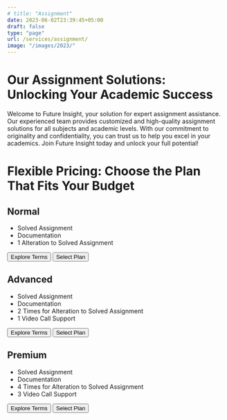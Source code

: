 ```yaml
---
# title: "Assignment"
date: 2023-06-02T23:39:45+05:00
draft: false
type: "page"
url: /services/assignment/
image: "/images/2023/"
---
```


<script src="/js/redirect.js"></script>
<script src="/js/height.js"></script>
<link rel="stylesheet" href="/css/services/assignment/assignment-service.css">
<link rel="stylesheet" href="/css/services/price-card.css">

<!-- <link rel="stylesheet" href="/css/services/machine-learning/machine-learning-page.css"> -->

<h1>Our Assignment Solutions: Unlocking Your Academic Success</h1>

<p>
Welcome to Future Insight, your solution for expert assignment assistance. Our experienced team provides customized and high-quality assignment solutions for all subjects and academic levels. With our commitment to originality and confidentiality, you can trust us to help you excel in your academics. Join Future Insight today and unlock your full potential!
</p>

<h1>Flexible Pricing: Choose the Plan That Fits Your Budget</h1>
<div class="price-table"  data-height="400">
    <!-- Plan 01 -->
    <div class="price-card">
      <h2>Normal</h2>
      <!-- <p class="price">1500 Rs/Assignment</p> -->
      <ul class="pros">
        <li class="feature1">Solved Assignment</li>
        <li class="feature2">Documentation</li>
        <li class="feature3">1 Alteration to Solved Assignment</li>
      </ul>
      <div class="buttons">
        <button onclick="redirectToURL('/terms-conditions/')">Explore Terms</button>
        <button onclick="redirectToURL('/select-package/')">Select Plan</button>
      </div>
    </div>
  <!-- Plan 2 -->
    <div class="price-card"  data-height="400">
      <h2>Advanced</h2>
      <!-- <p class="price">2500 Rs/Assignment</p> -->
      <ul class="pros">
        <li class="feature1">Solved Assignment</li>
        <li class="feature2">Documentation</li>
        <li class="feature3">2 Times for Alteration to Solved Assignment</li>
        <li class="feature4">1 Video Call Support</li>
      </ul>
      <div class="buttons">
        <button onclick="redirectToURL('/terms-conditions/')">Explore Terms</button>
        <button onclick="redirectToURL('/select-package/')">Select Plan</button>
      </div>
    </div>
  <!-- Plan 3 -->
    <div class="price-card" data-height="400">
      <h2>Premium</h2>
      <!-- <p class="price">3500 Rs/Assignment</p> -->
      <ul class="pros">
        <li class="feature1">Solved Assignment</li>
        <li class="feature2">Documentation</li>
        <li class="feature3">4 Times for Alteration to Solved Assignment</li>
        <li class="feature4">3 Video Call Support</li>
      </ul>
      <div class="buttons">
        <button onclick="redirectToURL('/terms-conditions/')">Explore Terms</button>
        <button onclick="redirectToURL('/select-package/')">Select Plan</button>
      </div>
    </div>
  </div>

  <!-- <script>
    window.addEventListener('DOMContentLoaded', function() {
  var priceCards = document.querySelectorAll('.price-card');

  priceCards.forEach(function(card) {
    var heightValue = card.getAttribute('data-height');
    card.style.height = heightValue + 'px';
  });
});
  </script> -->


